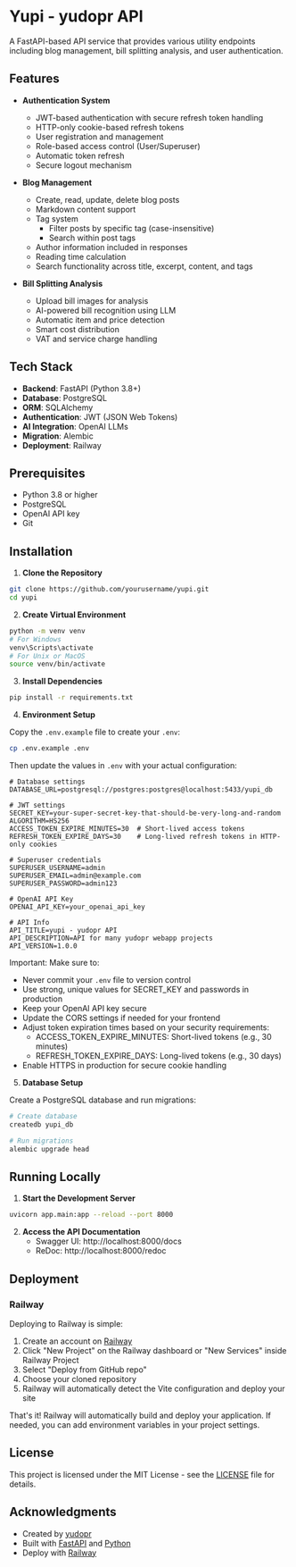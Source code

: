 # Yupi - yudopr API

A FastAPI-based API service that provides various utility endpoints including blog management, bill splitting analysis, and user authentication.

## Features

- **Authentication System**
  - JWT-based authentication with secure refresh token handling
  - HTTP-only cookie-based refresh tokens
  - User registration and management
  - Role-based access control (User/Superuser)
  - Automatic token refresh
  - Secure logout mechanism

- **Blog Management**
  - Create, read, update, delete blog posts
  - Markdown content support
  - Tag system
    - Filter posts by specific tag (case-insensitive)
    - Search within post tags
  - Author information included in responses
  - Reading time calculation
  - Search functionality across title, excerpt, content, and tags

- **Bill Splitting Analysis**
  - Upload bill images for analysis
  - AI-powered bill recognition using LLM
  - Automatic item and price detection
  - Smart cost distribution
  - VAT and service charge handling

## Tech Stack

- **Backend**: FastAPI (Python 3.8+)
- **Database**: PostgreSQL
- **ORM**: SQLAlchemy
- **Authentication**: JWT (JSON Web Tokens)
- **AI Integration**: OpenAI LLMs
- **Migration**: Alembic
- **Deployment**: Railway

## Prerequisites

- Python 3.8 or higher
- PostgreSQL
- OpenAI API key
- Git

## Installation

1. **Clone the Repository**
```bash
git clone https://github.com/yourusername/yupi.git
cd yupi
```

2. **Create Virtual Environment**
```bash
python -m venv venv
# For Windows
venv\Scripts\activate
# For Unix or MacOS
source venv/bin/activate
```

3. **Install Dependencies**
```bash
pip install -r requirements.txt
```

4. **Environment Setup**

Copy the `.env.example` file to create your `.env`:
```bash
cp .env.example .env
```

Then update the values in `.env` with your actual configuration:
```env
# Database settings
DATABASE_URL=postgresql://postgres:postgres@localhost:5433/yupi_db

# JWT settings
SECRET_KEY=your-super-secret-key-that-should-be-very-long-and-random
ALGORITHM=HS256
ACCESS_TOKEN_EXPIRE_MINUTES=30  # Short-lived access tokens
REFRESH_TOKEN_EXPIRE_DAYS=30    # Long-lived refresh tokens in HTTP-only cookies

# Superuser credentials
SUPERUSER_USERNAME=admin
SUPERUSER_EMAIL=admin@example.com
SUPERUSER_PASSWORD=admin123

# OpenAI API Key
OPENAI_API_KEY=your_openai_api_key

# API Info
API_TITLE=yupi - yudopr API
API_DESCRIPTION=API for many yudopr webapp projects
API_VERSION=1.0.0
```

Important: Make sure to:
- Never commit your `.env` file to version control
- Use strong, unique values for SECRET_KEY and passwords in production
- Keep your OpenAI API key secure
- Update the CORS settings if needed for your frontend
- Adjust token expiration times based on your security requirements:
  - ACCESS_TOKEN_EXPIRE_MINUTES: Short-lived tokens (e.g., 30 minutes)
  - REFRESH_TOKEN_EXPIRE_DAYS: Long-lived tokens (e.g., 30 days)
- Enable HTTPS in production for secure cookie handling

5. **Database Setup**

Create a PostgreSQL database and run migrations:
```bash
# Create database
createdb yupi_db

# Run migrations
alembic upgrade head
```

## Running Locally

1. **Start the Development Server**
```bash
uvicorn app.main:app --reload --port 8000
```

2. **Access the API Documentation**
    - Swagger UI: http://localhost:8000/docs
    - ReDoc: http://localhost:8000/redoc

## Deployment

### Railway

Deploying to Railway is simple:

1. Create an account on [Railway](https://railway.app)
2. Click "New Project" on the Railway dashboard or "New Services" inside Railway Project
3. Select "Deploy from GitHub repo"
4. Choose your cloned repository
5. Railway will automatically detect the Vite configuration and deploy your site

That's it! Railway will automatically build and deploy your application. If needed, you can add environment variables in your project settings.

## License

This project is licensed under the MIT License - see the [LICENSE](LICENSE) file for details.


## Acknowledgments
- Created by [yudopr](https://github.com/yudopr11)
- Built with [FastAPI](https://fastapi.tiangolo.com/) and [Python](https://python.org/)
- Deploy with [Railway](https://railway.app)
